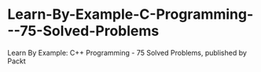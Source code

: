 


# Learn-By-Example-C-Programming---75-Solved-Problems
Learn By Example: C++ Programming - 75 Solved Problems, published by Packt

